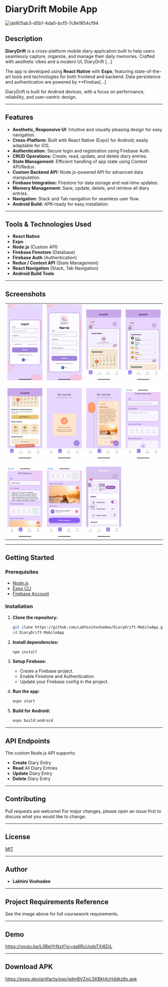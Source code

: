# DiaryDrift Mobile App

![da905ab3-d5b1-4da0-bcf5-7c8e1854cf94](https://github.com/user-attachments/assets/c6cef75d-ab30-43d5-98f0-c4c769c8b303)


## Description

**DiaryDrift** is a cross-platform mobile diary application built to help users seamlessly capture, organize, and manage their daily memories. Crafted with aesthetic vibes and a modern UI, DiaryDrift [...]

The app is developed using **React Native** with **Expo**, featuring state-of-the-art tools and technologies for both frontend and backend. Data persistence and authentication are powered by **Firebas[...]  

DiaryDrift is built for Android devices, with a focus on performance, reliability, and user-centric design.

---

## Features

- **Aesthetic, Responsive UI:** Intuitive and visually pleasing design for easy navigation.
- **Cross-Platform:** Built with React Native (Expo) for Android; easily adaptable for iOS.
- **Authentication:** Secure login and registration using Firebase Auth.
- **CRUD Operations:** Create, read, update, and delete diary entries.
- **State Management:** Efficient handling of app state using Context API/Redux.
- **Custom Backend API:** Node.js-powered API for advanced data manipulation.
- **Firebase Integration:** Firestore for data storage and real-time updates.
- **Memory Management:** Save, update, delete, and retrieve all diary entries.
- **Navigation:** Stack and Tab navigation for seamless user flow.
- **Android Build:** APK-ready for easy installation.

---

## Tools & Technologies Used

- **React Native**
- **Expo**
- **Node.js** (Custom API)
- **Firebase Firestore** (Database)
- **Firebase Auth** (Authentication)
- **Redux / Context API** (State Management)
- **React Navigation** (Stack, Tab Navigation)
- **Android Build Tools**

---

## Screenshots

<div align="center">
  <table>
    <tr>
      <td><img src="assets/images/loginpage.jpeg" alt="Login Screenshot" width="250"/></td>
      <td><img src="assets/images/signup.jpeg" alt="Sign Up Screenshot" width="250"/></td>
      <td><img src="assets/images/homescreen1.jpeg" alt="Home Screenshot" width="250"/></td>
      <td><img src="assets/images/homescreen2.jpeg" alt="Home Screenshot" width="250"/></td>
    </tr>
    <tr>
      <td><img src="assets/images/homescreen3.jpeg" alt="Home Screenshot" width="250"/></td>
      <td><img src="assets/images/journalscreen1.jpeg" alt="Home Screenshot" width="250"/></td>
      <td><img src="assets/images/journalscreen2.jpeg" alt="Home Screenshot" width="250"/></td>
      <td><img src="assets/images/createjpurnalscreen1.jpeg" alt="Home Screenshot" width="250"/></td>
    </tr>
    <tr>
      <td><img src="assets/images/updatejournalscreen.jpeg" alt="Home Screenshot" width="250"/></td>
      <td><img src="assets/images/updatejournalscreen2.jpeg" alt="Home Screenshot" width="250"/></td>
      <td><img src="assets/images/settingscreen.jpeg" alt="Home Screenshot" width="250"/></td>
    </tr>
  </table>
</div>

---

## Getting Started

### Prerequisites

- [Node.js](https://nodejs.org/)
- [Expo CLI](https://docs.expo.dev/get-started/installation/)
- [Firebase Account](https://firebase.google.com/)

### Installation

1. **Clone the repository:**
   ```bash
   git clone https://github.com/LakhiniVoshadee/DiaryDrift-MobileApp.git
   cd DiaryDrift-MobileApp
   ```

2. **Install dependencies:**
   ```bash
   npm install
   ```

3. **Setup Firebase:**
   - Create a Firebase project.
   - Enable Firestore and Authentication.
   - Update your Firebase config in the project.

4. **Run the app:**
   ```bash
   expo start
   ```

5. **Build for Android:**
   ```bash
   expo build:android
   ```

---

## API Endpoints

The custom Node.js API supports:
- **Create** Diary Entry
- **Read** All Diary Entries
- **Update** Diary Entry
- **Delete** Diary Entry

---

## Contributing

Pull requests are welcome! For major changes, please open an issue first to discuss what you would like to change.

---

## License

[MIT](LICENSE)

---

## Author

- **Lakhini Voshadee**

---

## Project Requirements Reference

See the image above for full coursework requirements.

---

## Demo

https://youtu.be/L0BelYrNzjI?si=qa6RcUxdoTXj6DjL

---

## Download APK

https://expo.dev/artifacts/eas/gdmBVZmLSKBkt4cHddkz8s.apk
